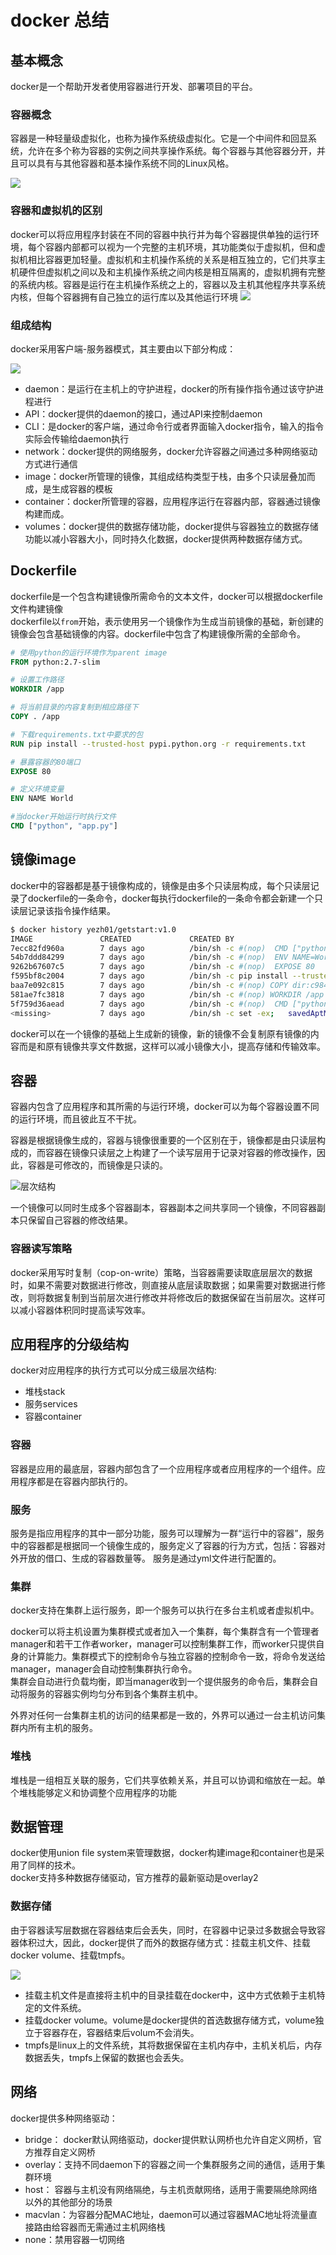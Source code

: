 # docker 总结

## 基本概念

docker是一个帮助开发者使用容器进行开发、部署项目的平台。  

### 容器概念

容器是一种轻量级虚拟化，也称为操作系统级虚拟化。它是一个中间件和回显系统，允许在多个称为容器的实例之间共享操作系统。每个容器与其他容器分开，并且可以具有与其他容器和基本操作系统不同的Linux风格。

![](assets/2019-08-06-14-44-09.png)

### 容器和虚拟机的区别

docker可以将应用程序封装在不同的容器中执行并为每个容器提供单独的运行环境，每个容器内部都可以视为一个完整的主机环境，其功能类似于虚拟机，但和虚拟机相比容器更加轻量。虚拟机和主机操作系统的关系是相互独立的，它们共享主机硬件但虚拟机之间以及和主机操作系统之间内核是相互隔离的，虚拟机拥有完整的系统内核。容器是运行在主机操作系统之上的，容器以及主机其他程序共享系统内核，但每个容器拥有自己独立的运行库以及其他运行环境
![](assets/2019-07-30-11-24-08.png)                      

### 组成结构

docker采用客户端-服务器模式，其主要由以下部分构成：

![](assets/2019-07-31-14-58-36.png)  

- daemon：是运行在主机上的守护进程，docker的所有操作指令通过该守护进程进行
- API：docker提供的daemon的接口，通过API来控制daemon
- CLI：是docker的客户端，通过命令行或者界面输入docker指令，输入的指令实际会传输给daemon执行
- network：docker提供的网络服务，docker允许容器之间通过多种网络驱动方式进行通信
- image：docker所管理的镜像，其组成结构类型于栈，由多个只读层叠加而成，是生成容器的模板
- container：docker所管理的容器，应用程序运行在容器内部，容器通过镜像构建而成。
- volumes：docker提供的数据存储功能，docker提供与容器独立的数据存储功能以减小容器大小，同时持久化数据，docker提供两种数据存储方式。

## Dockerfile

dockerfile是一个包含构建镜像所需命令的文本文件，docker可以根据dockerfile文件构建镜像   
dockerfile以`from`开始，表示使用另一个镜像作为生成当前镜像的基础，新创建的镜像会包含基础镜像的内容。dockerfile中包含了构建镜像所需的全部命令。

```dockerfile
# 使用python的运行环境作为parent image
FROM python:2.7-slim

# 设置工作路径
WORKDIR /app

# 将当前目录的内容复制到相应路径下
COPY . /app

# 下载requirements.txt中要求的包
RUN pip install --trusted-host pypi.python.org -r requirements.txt

# 暴露容器的80端口
EXPOSE 80

# 定义环境变量
ENV NAME World

#当docker开始运行时执行文件
CMD ["python", "app.py"]
```

## 镜像image

docker中的容器都是基于镜像构成的，镜像是由多个只读层构成，每个只读层记录了dockerfile的一条命令，docker每执行dockerfile的一条命令都会新建一个只读层记录该指令操作结果。

```bash
$ docker history yezh01/getstart:v1.0 
IMAGE               CREATED             CREATED BY                                      SIZE                COMMENT
7ecc82fd960a        7 days ago          /bin/sh -c #(nop)  CMD ["python" "app.py"]      0B                  
54b7ddd84299        7 days ago          /bin/sh -c #(nop)  ENV NAME=World               0B                  
9262b67607c5        7 days ago          /bin/sh -c #(nop)  EXPOSE 80                    0B                  
f595bf8c2004        7 days ago          /bin/sh -c pip install --trusted-host pypi.p…   10.9MB              
baa7e092c815        7 days ago          /bin/sh -c #(nop) COPY dir:c984b678f865c5dd8…   1.19kB              
581ae7fc3818        7 days ago          /bin/sh -c #(nop) WORKDIR /app                  0B                  
5f759d36aead        7 days ago          /bin/sh -c #(nop)  CMD ["python2"]              0B                  
<missing>           7 days ago          /bin/sh -c set -ex;   savedAptMark="$(apt-ma…   7.39MB              
```

docker可以在一个镜像的基础上生成新的镜像，新的镜像不会复制原有镜像的内容而是和原有镜像共享文件数据，这样可以减小镜像大小，提高存储和传输效率。

## 容器

容器内包含了应用程序和其所需的与运行环境，docker可以为每个容器设置不同的运行环境，而且彼此互不干扰。      

容器是根据镜像生成的，容器与镜像很重要的一个区别在于，镜像都是由只读层构成的，而容器在镜像只读层之上构建了一个读写层用于记录对容器的修改操作，因此，容器是可修改的，而镜像是只读的。

![层次结构](assets/2019-08-06-09-29-06.png)

一个镜像可以同时生成多个容器副本，容器副本之间共享同一个镜像，不同容器副本只保留自己容器的修改结果。

### 容器读写策略

docker采用写时复制（cop-on-write）策略，当容器需要读取底层层次的数据时，如果不需要对数据进行修改，则直接从底层读取数据；如果需要对数据进行修改，则将数据复制到当前层次进行修改并将修改后的数据保留在当前层次。这样可以减小容器体积同时提高读写效率。

## 应用程序的分级结构

docker对应用程序的执行方式可以分成三级层次结构:

- 堆栈stack
- 服务services
- 容器container

### 容器

容器是应用的最底层，容器内部包含了一个应用程序或者应用程序的一个组件。应用程序都是在容器内部执行的。

### 服务

服务是指应用程序的其中一部分功能，服务可以理解为一群“运行中的容器”，服务中的容器都是根据同一个镜像生成的，服务定义了容器的行为方式，包括：容器对外开放的借口、生成的容器数量等。   服务是通过yml文件进行配置的。

### 集群

docker支持在集群上运行服务，即一个服务可以执行在多台主机或者虚拟机中。  

docker可以将主机设置为集群模式或者加入一个集群，每个集群含有一个管理者manager和若干工作者worker，manager可以控制集群工作，而worker只提供自身的计算能力。集群模式下的控制命令与独立容器的控制命令一致，将命令发送给manager，manager会自动控制集群执行命令。  
集群会自动进行负载均衡，即当manager收到一个提供服务的命令后，集群会自动将服务的容器实例均匀分布到各个集群主机中。

外界对任何一台集群主机的访问的结果都是一致的，外界可以通过一台主机访问集群内所有主机的服务。

### 堆栈

堆栈是一组相互关联的服务，它们共享依赖关系，并且可以协调和缩放在一起。单个堆栈能够定义和协调整个应用程序的功能

## 数据管理

docker使用union file system来管理数据，docker构建image和container也是采用了同样的技术。   
docker支持多种数据存储驱动，官方推荐的最新驱动是overlay2

### 数据存储

由于容器读写层数据在容器结束后会丢失，同时，在容器中记录过多数据会导致容器体积过大，因此，docker提供了而外的数据存储方式：挂载主机文件、挂载docker volume、挂载tmpfs。   

![](assets/2019-08-02-11-26-55.png)   

- 挂载主机文件是直接将主机中的目录挂载在docker中，这中方式依赖于主机特定的文件系统。
- 挂载docker volume。volume是docker提供的首选数据存储方式，volume独立于容器存在，容器结束后volum不会消失。
- tmpfs是linux上的文件系统，其将数据保留在主机内存中，主机关机后，内存数据丢失，tmpfs上保留的数据也会丢失。

## 网络

docker提供多种网络驱动：
- bridge： docker默认网络驱动，docker提供默认网桥也允许自定义网桥，官方推荐自定义网桥
- overlay：支持不同daemon下的容器之间一个集群服务之间的通信，适用于集群环境
- host： 容器与主机没有网络隔绝，与主机贡献网络，适用于需要隔绝除网络以外的其他部分的场景
- macvlan：为容器分配MAC地址，daemon可以通过容器MAC地址将流量直接路由给容器而无需通过主机网络栈
- none：禁用容器一切网络


